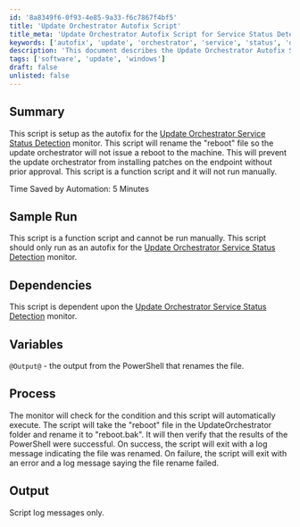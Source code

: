 ```yaml
---
id: '8a8349f6-0f93-4e85-9a33-f6c7867f4bf5'
title: 'Update Orchestrator Autofix Script'
title_meta: 'Update Orchestrator Autofix Script for Service Status Detection'
keywords: ['autofix', 'update', 'orchestrator', 'service', 'status', 'detection', 'rename', 'patches']
description: 'This document describes the Update Orchestrator Autofix Script, designed to prevent unauthorized reboots and patch installations on endpoints by renaming the reboot file. It operates as an autofix for the Update Orchestrator Service Status Detection monitor, ensuring that updates are managed with prior approval.'
tags: ['software', 'update', 'windows']
draft: false
unlisted: false
---
```

## Summary

This script is setup as the autofix for the [Update Orchestrator Service Status Detection](<../monitors/Update Orchestrator Service Status Detection.md>) monitor. This script will rename the "reboot" file so the update orchestrator will not issue a reboot to the machine. This will prevent the update orchestrator from installing patches on the endpoint without prior approval. This script is a function script and it will not run manually.

Time Saved by Automation: 5 Minutes

## Sample Run

This script is a function script and cannot be run manually. This script should only run as an autofix for the [Update Orchestrator Service Status Detection](<../monitors/Update Orchestrator Service Status Detection.md>) monitor.

## Dependencies

This script is dependent upon the [Update Orchestrator Service Status Detection](<../monitors/Update Orchestrator Service Status Detection.md>) monitor.

## Variables

`@Output@` - the output from the PowerShell that renames the file.

## Process

The monitor will check for the condition and this script will automatically execute. The script will take the "reboot" file in the UpdateOrchestrator folder and rename it to "reboot.bak". It will then verify that the results of the PowerShell were successful. On success, the script will exit with a log message indicating the file was renamed. On failure, the script will exit with an error and a log message saying the file rename failed.

## Output

Script log messages only.













